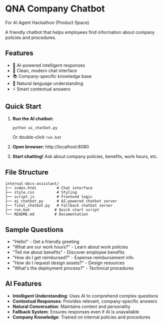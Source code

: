 # QNA Company Chatbot

For AI Agent Hackathon (Product Space)

A friendly chatbot that helps employees find information about company policies and procedures.

## Features
- 🧠 AI-powered intelligent responses
- 💬 Clean, modern chat interface
- 📚 Company-specific knowledge base
- 🤖 Natural language understanding
- ⚡ Smart contextual answers

## Quick Start

1. **Run the AI chatbot:**
   ```bash
   python ai_chatbot.py
   ```
   Or double-click `run.bat`

2. **Open browser:** http://localhost:8080

3. **Start chatting!** Ask about company policies, benefits, work hours, etc.

## File Structure
```
internal-docs-assistant/
├── index.html         # Chat interface
├── style.css          # Styling
├── script.js          # Frontend logic
├── ai_chatbot.py      # AI-powered chatbot server
├── final_chatbot.py   # Fallback chatbot server
├── run.bat           # Quick start script
└── README.md         # Documentation
```

## Sample Questions
- "Hello!" - Get a friendly greeting
- "What are our work hours?" - Learn about work policies
- "Tell me about benefits" - Discover employee benefits
- "How do I get reimbursed?" - Expense reimbursement info
- "How do I request design assets?" - Design resources
- "What's the deployment process?" - Technical procedures

## AI Features
- **Intelligent Understanding**: Uses AI to comprehend complex questions
- **Contextual Responses**: Provides relevant, company-specific answers
- **Natural Conversation**: Maintains context and personality
- **Fallback System**: Ensures responses even if AI is unavailable
- **Company Knowledge**: Trained on internal policies and procedures
